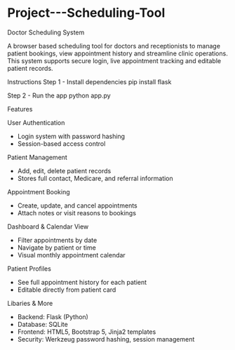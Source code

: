 # Project---Scheduling-Tool

Doctor Scheduling System

A browser based scheduling tool for doctors and receptionists to manage patient bookings, view appointment history and streamline clinic operations. This system supports secure login, live appointment tracking and editable patient records.

Instructions
Step 1 - Install dependencies
pip install flask

Step 2 - Run the app
python app.py

Features

User Authentication
  - Login system with password hashing
  - Session-based access control

Patient Management
  - Add, edit, delete patient records
  - Stores full contact, Medicare, and referral information
    
Appointment Booking
  - Create, update, and cancel appointments
  - Attach notes or visit reasons to bookings

Dashboard & Calendar View
  - Filter appointments by date
  - Navigate by patient or time
  - Visual monthly appointment calendar

Patient Profiles
  - See full appointment history for each patient
  - Editable directly from patient card

Libaries & More
- Backend: Flask (Python)
- Database: SQLite
- Frontend: HTML5, Bootstrap 5, Jinja2 templates
- Security: Werkzeug password hashing, session management
